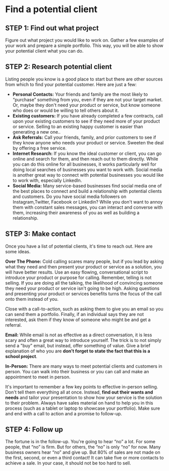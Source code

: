 # Find a potential client

## STEP 1: Find out what project

Figure out what project you would like to work on. Gather a few examples of your work and prepare a simple portfolio. This way, you will be able to show your potential client what you can do.

## STEP 2: Research potential client

Listing people you know is a good place to start but there are other sources from which to find your potential customer. Here are just a few:

- **Personal Contacts:** Your friends and family are the most likely to “purchase” something from you, even if they are not your target market. Or, maybe they don't need your product or service, but know someone who does or would be willing to tell others about it.
- **Existing customers:** If you have already completed a few contracts, call upon your existing customers to see if they need more of your product or service. Selling to an existing happy customer is easier than generating a new one..
- **Ask Referrals:** Call your friends, family, and prior customers to see if they know anyone who needs your product or service. Sweeten the deal by offering a free service.
- **Internet Research:** If you know the ideal customer or client, you can go online and search for them, and then reach out to them directly. While you can do this online for all businesses, it works particularly well for doing local searches of businesses you want to work with. Social media is another great way to connect with potential businesses you would like to work with, especially LinkedIn.
- **Social Media:** Many service-based businesses find social media one of the best places to connect and build a relationship with potential clients and customers. Do you have social media followers on Instagram,Twitter, Facebook or Linkedin? While you don't want to annoy them with constant sales messages, you can interact and converse with them, increasing their awareness of you as well as building a relationship.

## STEP 3: Make contact

Once you have a list of potential clients, it's time to reach out. Here are some ideas.

**Over The Phone:** Cold calling scares many people, but if you lead by asking what they need and then present your product or service as a solution, you will have better results. Use an easy flowing, conversational script to introduce your product or purpose for calling. Remember, telling is not selling. If you are doing all the talking, the likelihood of convincing someone they need your product or service isn't going to be high. Asking questions and presenting your product or services benefits turns the focus of the call onto them instead of you.

Close with a call-to-action, such as asking them to give you an email so you can send them a portfolio. Finally, if an individual says they are not interested, ask them if they know of someone who might be and get a referral.

**Email:** While email is not as effective as a direct conversation, it is less scary and often a great way to introduce yourself. The trick is to not simply send a "buy" email, but instead, offer something of value. Give a brief explanation of who you are **don’t forget to state the fact that this is a school project**.

**In-Person:** There are many ways to meet potential clients and customers in person. You can walk into their business or you can call and make an appointment to meet in person.

It's important to remember a few key points to effective in-person selling. Don't tell them everything all at once. Instead, **find out their wants and needs** and tailor your presentation to show how your service is the solution to their problem. Always have sales material on hand to help you in this process (such as a tablet or laptop to showcase your portfolio). Make sure and end with a call to action and a promise to follow-up.

## STEP 4: Follow up

The fortune is in the follow-up. You're going to hear “no” a lot. For some people, that “no” is firm. But for others, the “no” is only “no” for now. Many business owners hear “no” and give up. But 80% of sales are not made on the first, second, or even a third contact! It can take five or more contacts to achieve a sale. In your case, it should not be too hard to sell.
